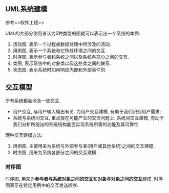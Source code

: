## UML系统建模
参考<<软件工程>>

UML的大部分使用者认为5种类型的图就可以表示出一个系统的本质:
1. 活动图, 表示一个过程或数据处理中所涉及的活动.
2. 用例图, 表示一个系统和它所处环境之间的交互.
3. 时序图, 表示参与者和系统之间以及系统各部分之间的交互.
3. 类图, 表示系统中的对象类以及这些类之间的联系.
5. 状态图, 表示系统时如何响应内部和外部事件的.

## 交互模型
所有系统都会涉及一些交互.  
- 用户交互, 与用户输入输出有关. 为用户交互建模, 有助于我们识别用户需求;
- 系统与系统间交互, 重点放在可能产生的交流问题上. 系统间交互建模, 有助于我们分析所提出的系统结构能否实现系统所需的功能及其可靠性.

两种交互建模方法:  
1. 用例图, 主要用来为系统与外部参与者(用户或其他系统)之间的交互建模.
2. 时序图, 用来为系统各部分之间的交互建模.


### 时序图
时序图, 用来为**参与者与系统对象之间的交互**和**对象与对象之间的交互**建模.
时序图表示在特定用例中的交互发送顺序.


